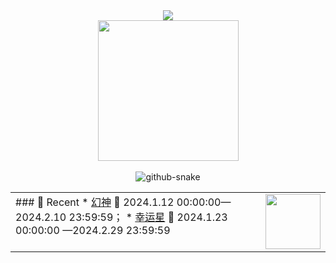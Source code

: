 <div align="center">
	<div>
		<a href="https://blog.sunguoqi.com/">
			<img
				src="https://readme-typing-svg.demolab.com?font=Fira+Code&pause=1000&width=435&lines=console.log(%22Hello%2C%20World%22);&center=true&size=27" />
		</a>
	</div>
	<picture>
		<source media="(prefers-color-scheme: dark)"
			srcset="https://cdn.jsdelivr.net/gh/sun0225SUN/sun0225SUN/assets/images/coding.gif" />
		<source media="(prefers-color-scheme: light)"
			srcset="https://cdn.jsdelivr.net/gh/sun0225SUN/sun0225SUN/assets/images/developer.svg" height="225px" />
		<img src="https://cdn.jsdelivr.net/gh/sun0225SUN/sun0225SUN/assets/images/coding.gif" />
	</picture>
	<div>&nbsp;</div>
	<picture>
		<source media="(prefers-color-scheme: dark)"
			srcset="https://cdn.jsdelivr.net/gh/sun0225SUN/sun0225SUN/profile-snake-contrib/github-contribution-grid-snake-dark.svg" />
		<source media="(prefers-color-scheme: light)"
			srcset="https://cdn.jsdelivr.net/gh/sun0225SUN/sun0225SUN/profile-snake-contrib/github-contribution-grid-snake.svg" />
		<img alt="github-snake"
			src="https://cdn.jsdelivr.net/gh/sun0225SUN/sun0225SUN/profile-snake-contrib/github-contribution-grid-snake-dark.svg" />
	</picture>
	<table>
		<tr>
			<td>
				### 📃 Recent
				<img align="right" width="88"
					src="https://hdjxtc.github.io/recentIco.png" />
				<!-- START_SECTION:list -->
				* <a href='https://hdjxtc.github.io/lottery/hs/' target='_blank'>幻神</a> 📌 2024.1.12 00:00:00—2024.2.10 23:59:59；
				* <a href='https://hdjxtc.github.io/lottery/xyx/' target='_blank'>幸运星</a> 📌 2024.1.23 00:00:00 —2024.2.29 23:59:59
				<!-- END_SECTION:list -->
			</td>
		</tr>
	</table>
</div>
